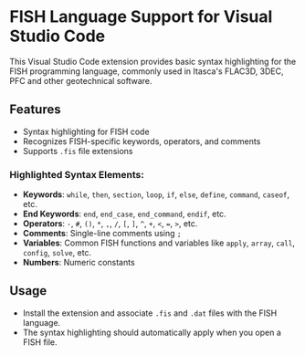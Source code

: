 # FISH Language Support for Visual Studio Code

This Visual Studio Code extension provides basic syntax highlighting for the FISH programming language, commonly used in Itasca's FLAC3D, 3DEC, PFC and other geotechnical software.

## Features

- Syntax highlighting for FISH code
- Recognizes FISH-specific keywords, operators, and comments
- Supports `.fis` file extensions

### Highlighted Syntax Elements:

- **Keywords**: `while`, `then`, `section`, `loop`, `if`, `else`, `define`, `command`, `caseof`, etc.
- **End Keywords**: `end`, `end_case`, `end_command`, `endif`, etc.
- **Operators**: `-`, `#`, `()`, `*`, `,`, `/`, `[`, `]`, `^`, `+`, `<`, `=`, `>`, etc.
- **Comments**: Single-line comments using `;`
- **Variables**: Common FISH functions and variables like `apply`, `array`, `call`, `config`, `solve`, etc.
- **Numbers**: Numeric constants

## Usage

- Install the extension and associate `.fis` and `.dat` files with the FISH language.
- The syntax highlighting should automatically apply when you open a FISH file.
